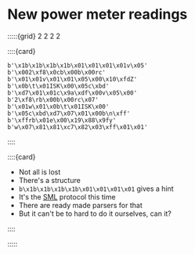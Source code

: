 # New power meter readings

:::::{grid} 2 2 2 2 

::::{card}

    b'\x1b\x1b\x1b\x1b\x01\x01\x01\x01v\x05'
    b'\x002\xf8\x0cb\x00b\x00rc'
    b'\x01\x01v\x01\x01\x05\x00\x10\xfdZ'
    b'\x0b\t\x01ISK\x00\x05c\xbd'
    b'\xd7\x01\x01c\x9a\xdf\x00v\x05\x00'
    b'2\xf8\rb\x00b\x00rc\x07'
    b'\x01w\x01\x0b\t\x01ISK\x00'
    b'\x05c\xbd\xd7\x07\x01\x00b\n\xff'
    b'\xffrb\x01e\x00\x19\x88\x9fy'
    b'w\x07\x81\x81\xc7\x82\x03\xff\x01\x01'

::::

::::{card}

- Not all is lost
- There's a structure
- `b\x1b\x1b\x1b\x1b\x01\x01\x01\x01` gives a hint
- It's the [SML](https://www.bsi.bund.de/SharedDocs/Downloads/DE/BSI/Publikationen/TechnischeRichtlinien/TR03109/TR-03109-1_Anlage_Feinspezifikation_Drahtgebundene_LMN-Schnittstelle_Teilb.pdf?__blob=publicationFile)
 protocol this time
- There are ready made parsers for that
- But it can't be to hard to do it ourselves, can it?


::::

:::::
